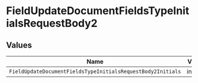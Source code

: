# FieldUpdateDocumentFieldsTypeInitialsRequestBody2


## Values

| Name                                                        | Value                                                       |
| ----------------------------------------------------------- | ----------------------------------------------------------- |
| `FieldUpdateDocumentFieldsTypeInitialsRequestBody2Initials` | initials                                                    |